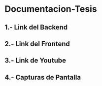 # Documentacion-Tesis

## 1.- Link del Backend

## 2.- Link del Frontend

## 3.- Link de Youtube

## 4.- Capturas de Pantalla
